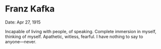 # Franz Kafka

Date: Apr 27, 1915

Incapable of living with people, of speaking. Complete immersion in myself, thinking of myself. Apathetic, witless, fearful. I have nothing to say to anyone—never.
